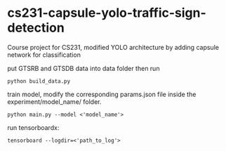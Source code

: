 # cs231-capsule-yolo-traffic-sign-detection
Course project for CS231, modified YOLO architecture by adding capsule network for classification

put GTSRB and GTSDB data into data folder then run

`python build_data.py`

train model, modify the corresponding params.json file inside the experiment/model_name/ folder.

`python main.py --model <'model_name'>`

run tensorboardx:

`tensorboard --logdir=<'path_to_log'>`







